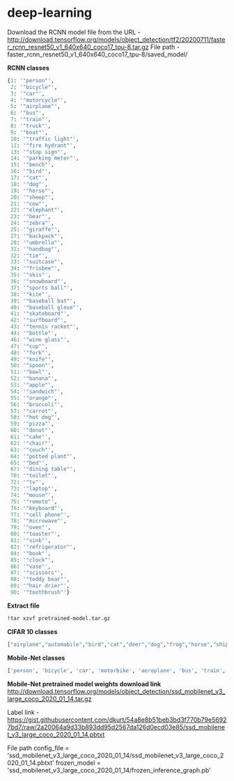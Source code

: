 # deep-learning

Download the RCNN model file from the URL - http://download.tensorflow.org/models/object_detection/tf2/20200711/faster_rcnn_resnet50_v1_640x640_coco17_tpu-8.tar.gz
File path - faster_rcnn_resnet50_v1_640x640_coco17_tpu-8/saved_model/

**RCNN classes**
```python
{1: '"person"',
 2: '"bicycle"',
 3: '"car"',
 4: '"motorcycle"',
 5: '"airplane"',
 6: '"bus"',
 7: '"train"',
 8: '"truck"',
 9: '"boat"',
 10: '"traffic light"',
 11: '"fire hydrant"',
 13: '"stop sign"',
 14: '"parking meter"',
 15: '"bench"',
 16: '"bird"',
 17: '"cat"',
 18: '"dog"',
 19: '"horse"',
 20: '"sheep"',
 21: '"cow"',
 22: '"elephant"',
 23: '"bear"',
 24: '"zebra"',
 25: '"giraffe"',
 27: '"backpack"',
 28: '"umbrella"',
 31: '"handbag"',
 32: '"tie"',
 33: '"suitcase"',
 34: '"frisbee"',
 35: '"skis"',
 36: '"snowboard"',
 37: '"sports ball"',
 38: '"kite"',
 39: '"baseball bat"',
 40: '"baseball glove"',
 41: '"skateboard"',
 42: '"surfboard"',
 43: '"tennis racket"',
 44: '"bottle"',
 46: '"wine glass"',
 47: '"cup"',
 48: '"fork"',
 49: '"knife"',
 50: '"spoon"',
 51: '"bowl"',
 52: '"banana"',
 53: '"apple"',
 54: '"sandwich"',
 55: '"orange"',
 56: '"broccoli"',
 57: '"carrot"',
 58: '"hot dog"',
 59: '"pizza"',
 60: '"donut"',
 61: '"cake"',
 62: '"chair"',
 63: '"couch"',
 64: '"potted plant"',
 65: '"bed"',
 67: '"dining table"',
 70: '"toilet"',
 72: '"tv"',
 73: '"laptop"',
 74: '"mouse"',
 75: '"remote"',
 76: '"keyboard"',
 77: '"cell phone"',
 78: '"microwave"',
 79: '"oven"',
 80: '"toaster"',
 81: '"sink"',
 82: '"refrigerator"',
 84: '"book"',
 85: '"clock"',
 86: '"vase"',
 87: '"scissors"',
 88: '"teddy bear"',
 89: '"hair drier"',
 90: '"toothbrush"'}
```
**Extract file**
```sh
!tar xzvf pretrained-model.tar.gz
```

**CIFAR 10 classes**
```python
["airplane","automobile","bird","cat","deer","dog","frog","horse","ship","truck"]
```

**Mobile-Net classes**
```python
['person', 'bicycle', 'car', 'motorbike', 'aeroplane', 'bus', 'train', 'truck', 'boat', 'traffic light', 'fire hydrant', 'stop sign', 'parking meter', 'bench', 'bird', 'cat', 'dog', 'horse', 'sheep', 'cow', 'elephant', 'bear', 'zebra', 'giraffe', 'backpack', 'umbrella', 'handbag', 'tie', 'suitcase', 'frisbee', 'skis', 'snowboard', 'sports ball', 'kite', 'baseball bat', 'baseball glove', 'skateboard', 'surfboard', 'tennis racket', 'bottle', 'wine glass', 'cup', 'fork', 'knife', 'spoon', 'bowl', 'banana', 'apple', 'sandwich', 'orange', 'broccoli', 'carrot', 'hot dog', 'pizza', 'donut', 'cake', 'chair', 'sofa', 'pottedplant', 'bed', 'diningtable', 'toilet', 'tvmonitor', 'laptop', 'mouse', 'remote', 'keyboard', 'cell phone', 'microwave', 'oven', 'toaster', 'sink', 'refrigerator', 'book', 'clock', 'vase', 'scissors', 'teddy bear', 'hair drier', 'toothbrush']
```
**Mobile-Net pretrained model weights download link**
http://download.tensorflow.org/models/object_detection/ssd_mobilenet_v3_large_coco_2020_01_14.tar.gz

Label link - https://gist.githubusercontent.com/dkurt/54a8e8b51beb3bd3f770b79e56927bd7/raw/2a20064a9d33b893dd95d2567da126d0ecd03e85/ssd_mobilenet_v3_large_coco_2020_01_14.pbtxt

File path
config_file = 'ssd_mobilenet_v3_large_coco_2020_01_14/ssd_mobilenet_v3_large_coco_2020_01_14.pbtxt'
frozen_model = 'ssd_mobilenet_v3_large_coco_2020_01_14/frozen_inference_graph.pb'
